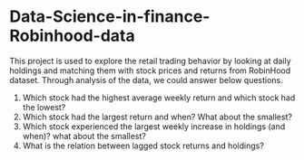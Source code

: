 # Data-Science-in-finance-Robinhood-data

This project is used to explore the retail trading behavior by looking at daily holdings and matching them with stock prices and returns from RobinHood dataset.
Through analysis of the data, we could answer below questions.
1. Which stock had the highest average weekly return and which stock had the lowest?
2. Which stock had the largest return and when? What about the smallest? 
3. Which stock experienced the largest weekly increase in holdings (and when)? what about the smallest?
4. What is the relation between lagged stock returns and holdings? 
